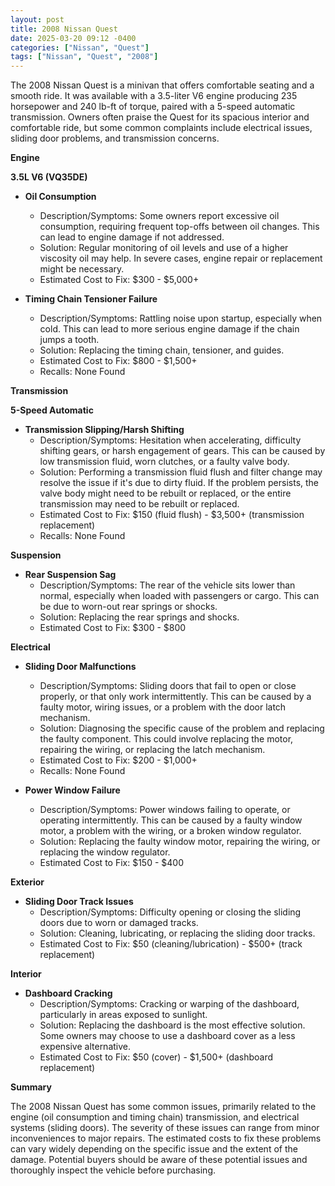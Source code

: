 ```yaml
---
layout: post
title: 2008 Nissan Quest
date: 2025-03-20 09:12 -0400
categories: ["Nissan", "Quest"]
tags: ["Nissan", "Quest", "2008"]
---
```

The 2008 Nissan Quest is a minivan that offers comfortable seating and a smooth ride. It was available with a 3.5-liter V6 engine producing 235 horsepower and 240 lb-ft of torque, paired with a 5-speed automatic transmission. Owners often praise the Quest for its spacious interior and comfortable ride, but some common complaints include electrical issues, sliding door problems, and transmission concerns.

**Engine**

**3.5L V6 (VQ35DE)**

*   **Oil Consumption**
    *   Description/Symptoms: Some owners report excessive oil consumption, requiring frequent top-offs between oil changes. This can lead to engine damage if not addressed.
    *   Solution: Regular monitoring of oil levels and use of a higher viscosity oil may help. In severe cases, engine repair or replacement might be necessary.
    *   Estimated Cost to Fix: $300 - $5,000+

*   **Timing Chain Tensioner Failure**
    *   Description/Symptoms: Rattling noise upon startup, especially when cold. This can lead to more serious engine damage if the chain jumps a tooth.
    *   Solution: Replacing the timing chain, tensioner, and guides.
    *   Estimated Cost to Fix: $800 - $1,500+
    *   Recalls: None Found

**Transmission**

**5-Speed Automatic**

*   **Transmission Slipping/Harsh Shifting**
    *   Description/Symptoms: Hesitation when accelerating, difficulty shifting gears, or harsh engagement of gears. This can be caused by low transmission fluid, worn clutches, or a faulty valve body.
    *   Solution: Performing a transmission fluid flush and filter change may resolve the issue if it's due to dirty fluid. If the problem persists, the valve body might need to be rebuilt or replaced, or the entire transmission may need to be rebuilt or replaced.
    *   Estimated Cost to Fix: $150 (fluid flush) - $3,500+ (transmission replacement)
    *   Recalls: None Found

**Suspension**

*   **Rear Suspension Sag**
    *   Description/Symptoms: The rear of the vehicle sits lower than normal, especially when loaded with passengers or cargo. This can be due to worn-out rear springs or shocks.
    *   Solution: Replacing the rear springs and shocks.
    *   Estimated Cost to Fix: $300 - $800

**Electrical**

*   **Sliding Door Malfunctions**
    *   Description/Symptoms: Sliding doors that fail to open or close properly, or that only work intermittently. This can be caused by a faulty motor, wiring issues, or a problem with the door latch mechanism.
    *   Solution: Diagnosing the specific cause of the problem and replacing the faulty component. This could involve replacing the motor, repairing the wiring, or replacing the latch mechanism.
    *   Estimated Cost to Fix: $200 - $1,000+
    *   Recalls: None Found

*   **Power Window Failure**
    *   Description/Symptoms: Power windows failing to operate, or operating intermittently. This can be caused by a faulty window motor, a problem with the wiring, or a broken window regulator.
    *   Solution: Replacing the faulty window motor, repairing the wiring, or replacing the window regulator.
    *   Estimated Cost to Fix: $150 - $400

**Exterior**

*   **Sliding Door Track Issues**
    *   Description/Symptoms: Difficulty opening or closing the sliding doors due to worn or damaged tracks.
    *   Solution: Cleaning, lubricating, or replacing the sliding door tracks.
    *   Estimated Cost to Fix: $50 (cleaning/lubrication) - $500+ (track replacement)

**Interior**

*   **Dashboard Cracking**
    *   Description/Symptoms: Cracking or warping of the dashboard, particularly in areas exposed to sunlight.
    *   Solution: Replacing the dashboard is the most effective solution. Some owners may choose to use a dashboard cover as a less expensive alternative.
    *   Estimated Cost to Fix: $50 (cover) - $1,500+ (dashboard replacement)

**Summary**

The 2008 Nissan Quest has some common issues, primarily related to the engine (oil consumption and timing chain) transmission, and electrical systems (sliding doors). The severity of these issues can range from minor inconveniences to major repairs. The estimated costs to fix these problems can vary widely depending on the specific issue and the extent of the damage. Potential buyers should be aware of these potential issues and thoroughly inspect the vehicle before purchasing.


